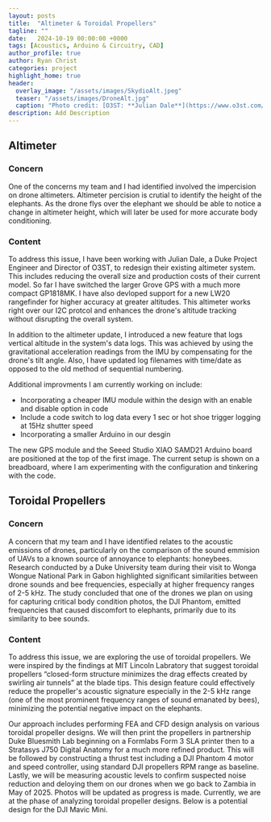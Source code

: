 ```yaml
---
layout: posts
title:  "Altimeter & Toroidal Propellers"
tagline: ""
date:   2024-10-19 00:00:00 +0000
tags: [Acoustics, Arduino & Circuitry, CAD]
author_profile: true
author: Ryan Christ
categories: project
highlight_home: true
header:
  overlay_image: "/assets/images/SkydioAlt.jpeg"
  teaser: "/assets/images/DroneAlt.jpg"
  caption: "Photo credit: [O3ST: **Julian Dale**](https://www.o3st.com/wp-content/uploads/2024/08/Skydio2crop-1536x948.jpeg)"
description: Add Description
---
```

## Altimeter
### Concern
One of the concerns my team and I had identified involved the impercision on drone altimeters. Altimeter percision is crutial to identify the height of the elephants. As the drone flys over the elephant we should be able to notice a change in altimeter height, which will later be used for more accurate body conditioning. 
### Content
To address this issue, I have been working with Julian Dale, a Duke Project Engineer and Director of O3ST, to redesign their existing altimeter system. This includes reducing the overall size and production costs of their current model. So far I have switched the larger Grove GPS with a much more compact GP1818MK. I have also devloped support for a new LW20 rangefinder for higher accuracy at greater altitudes. This altimeter works right over our I2C protcol and enhances the drone's altitude tracking without disrupting the overall system. 

In addition to the altimeter update, I introduced a new feature that logs vertical altitude in the system's data logs. This was achieved by using the gravitational acceleration readings from the IMU by compensating for the drone's tilt angle. Also, I have updated log filenames with time/date as opposed to the old method of sequential numbering.

Additional improvments I am currently working on include:
* Incorporating a cheaper IMU module within the design with an enable and disable option in code
* Include a code switch to log data every 1 sec or hot shoe trigger logging at 15Hz shutter speed
* Incorporating a smaller Arduino in our desgin

The new GPS module and the Seeed Studio XIAO SAMD21 Arduino board are positioned at the top of the first image. The current setup is shown on a breadboard, where I am experimenting with the configuration and tinkering with the code.

<div id="nanogallery2"></div>
<script>
  $("#nanogallery2").nanogallery2({
  // ### gallery settings ###
  thumbnailHeight:  150,
  thumbnailWidth:   150,
  itemsBaseURL:     '/assets/images/',

  // ### gallery content ###
  items: [
      { src: 'AltimeterCircuit.jpg', srct: 'AltimeterCircuit.jpg' },
      { src: 'AltWiring.png', srct: 'AltWiring.png' },
      { src: 'AltimeterCode1.png', srct: 'AltimeterCode1.png' },
      { src: 'SkydioAlt.jpeg', srct: 'SkydioAlt.jpeg' },
      { src: 'DroneAlt.jpg', srct: 'DroneAlt.jpg' },

  ]
});
</script>


## Toroidal Propellers
### Concern
A concern that my team and I have identified relates to the acoustic emissions of drones, particularly on the comparison of the sound emmision of UAVs to a known source of annoyance to elephants: honeybees. Research conducted by a Duke University team during their visit to Wonga Wongue National Park in Gabon highlighted significant similarities between drone sounds and bee frequencies, especially at higher frequency ranges of 2-5 kHz. The study concluded that one of the drones we plan on using for capturing critical body condition photos, the DJI Phantom, emitted frequencies that caused discomfort to elephants, primarily due to its similarity to bee sounds.

### Content
To address this issue, we are exploring the use of toroidal propellers. We were inspired by the findings at MIT Lincoln Labratory that suggest toroidal propellers “closed-form structure minimizes the drag effects created by swirling air tunnels” at the blade tips. This design feature could effectively reduce the propeller's acoustic signature especially in the 2-5 kHz range (one of the most prominent frequency ranges of sound emanated by bees), minimizing the potential negative impact on the elephants.

Our approach includes performing FEA and CFD design analysis on various toroidal propeller designs. We will then print the propellers in partnership Duke Bluesmith Lab beginning on a Formlabs Form 3 SLA printer then to a Stratasys J750 Digital Anatomy for a much more refined product. This will be followed by constructing a thrust test including a DJI Phantom 4 motor and speed controller, using standard DJI propellers RPM range as baseline. Lastly, we will be measuring acoustic levels to confirm suspected noise reduction and deloying them on our drones when we go back to Zambia in May of 2025. Photos will be updated as progress is made. Currently, we are at the phase of analyzing toroidal propeller designs. Below is a potential design for the DJI Mavic Mini.

<div id="nanogallery1"></div>
<script>
  $("#nanogallery1").nanogallery2({
  // ### gallery settings ###
  thumbnailHeight:  150,
  thumbnailWidth:   150,
  itemsBaseURL:     '/assets/images/',

  // ### gallery content ###
  items: [
      { src: 'ToroidalPropsMini.png', srct: 'ToroidalPropsMini.png' },
  ]
});
</script>